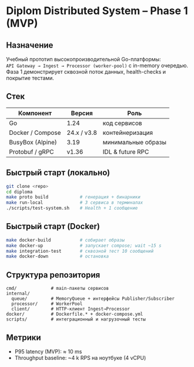 # Diplom Distributed System – Phase 1 (MVP)

## Назначение
Учебный прототип высокопроизводительной Go-платформы:  
`API Gateway → Ingest → Processor (worker-pool)` с in-memory очередью.  
Фаза 1 демонстрирует сквозной поток данных, health-checks и покрытие тестами.

## Стек
| Компонент | Версия | Роль |
|-----------|--------|------|
| Go | 1.24 | код сервисов |
| Docker / Compose | 24.x / v3.8 | контейнеризация |
| BusyBox (Alpine) | 3.19 | минимальные образы |
| Protobuf / gRPC | v1.36 |IDL & future RPC|

## Быстрый старт (локально)
```bash
git clone <repo>
cd diploma
make proto build            # генерация + бинарники
make run-local              # 3 сервиса в терминалах
./scripts/test-system.sh    # Health + 1 сообщение
````

## Быстрый старт (Docker)

```bash
make docker-build           # собирает образы
make docker-up              # запускает compose; wait ~15 s
make integration-test       # сквозной тест 10 сообщений
make docker-down            # остановка
```

## Структура репозитория

```
cmd/             # main-пакеты сервисов
internal/
  queue/         # MemoryQueue + интерфейсы Publisher/Subscriber
  processor/     # WorkerPool
  client/        # HTTP-клиент Ingest→Processor
docker/          # Dockerfile.* + docker-compose.yml
scripts/         # интеграционный и нагрузочный тесты
```

## Метрики

* P95 latency (MVP): ≈ 10 ms
* Throughput baseline: \~4 k RPS на ноутбуке (4 vCPU)